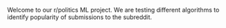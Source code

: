 Welcome to our r/politics ML project.
We are testing different algorithms to identify
popularity of submissions to the subreddit.
